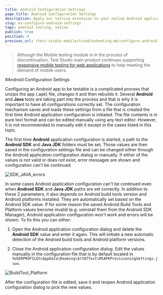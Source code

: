 ```yaml
---
title: Android Configuration Settings
page_title: Android Configuration Settings
description: Apply our testing extension to your native Android application.
slug: ms-configure-android-settings
tags: android testing, native
publish: true
position: 0
previous_url: /test-studio-mobile/troubleshooting-mb/configure-android-settings
---
```


> Although the Mobile testing module is in the process of discontinuation, Test Studio main product continues supporting <a href="https://www.telerik.com/teststudio/automated-website-responsive-testing" target="_blank">responsive mobile testing for web applications</a> to help meeting the demand of mobile users.

#Android Configuration Settings

Configuring an Android app to be testable is a complicated process that unzips the app (.apk) file, changes it and then rebuilds it. Several **Android** and **Java** tools are taking part into the process and that is why it is important to have all configurations correctly set. The configuration mechanism saves and loads these settings from a file that is created the first time Android application configuration is initiated. The file contents is in pure text format and can be edited manually using any text editor. However, it is not recommended to manually edit it except in the cases listed in this topic.

The first time **Android** application configuration is started, a path to the **Android SDK** and **Java JDK** folders must be set. Those values are then saved in the configuration settings file and can be changed either through the Android application configuration dialog or manually. If either of the values is not valid or does not exist, error messages are shown and configuration can't be continued. 

![SDK_JAVA_errors](/img/test-studio-mobile/troubleshooting-guide/android-configuration/fig1.png)

In some cases Android application configuration can't be continued even when **Android SDK** and **Java JDK** paths are set correctly. In addition to these 2 parameters, it also depends on Android build tools version and Android platforms installed. They are automatically set based on the Android SDK value. If for some reason the saved Android Build Tools and Platform values become invalid (e.g. uninstall them from the Android SDK Manager), Android application configuration won't work and errors will be shown. To fix this you can either:
	
1. Open the Android application configuration dialog and delete the **Android SDK** value and enter it again. This will initiate a new automatic detection of the Android build tools and Android platform versions.
	
2. Close the Android application configuration dialog. Edit the values manually in the configuration file that is by default located in `%USERPROFILE%\AppData\Roaming\ArtOfTest\MtAPKProvisioningSettings.json`. 

![BuildTool_Platform](/img/test-studio-mobile/troubleshooting-guide/android-configuration/fig2.png)

After the configuration file is edited, save it and reopen Android application configuration dialog to pick the new values.